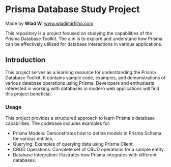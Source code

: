 <h1>Prisma Database Study Project</h1>

Made by <strong>Wlad W.</strong>
www.wladimirfilho.com

<p>This repository is a project focused on studying the capabilities of the Prisma Database Toolkit. The aim is to explore and understand how Prisma can be effectively utilized for database interactions in various applications.</p>

## Introduction

This project serves as a learning resource for understanding the Prisma Database Toolkit. It contains sample code, examples, and demonstrations of various database operations using Prisma. Developers and enthusiasts interested in working with databases in modern web applications will find this project beneficial.

### Usage

This project provides a structured approach to learn Prisma's database capabilities. The codebase includes examples for:

- Prisma Models: Demonstrates how to define models in Prisma Schema for various entities.
- Querying: Examples of querying data using Prisma Client.
- CRUD Operations: Complete set of CRUD operations for a sample entity.
- Database Integration: Illustrates how Prisma integrates with different databases.
